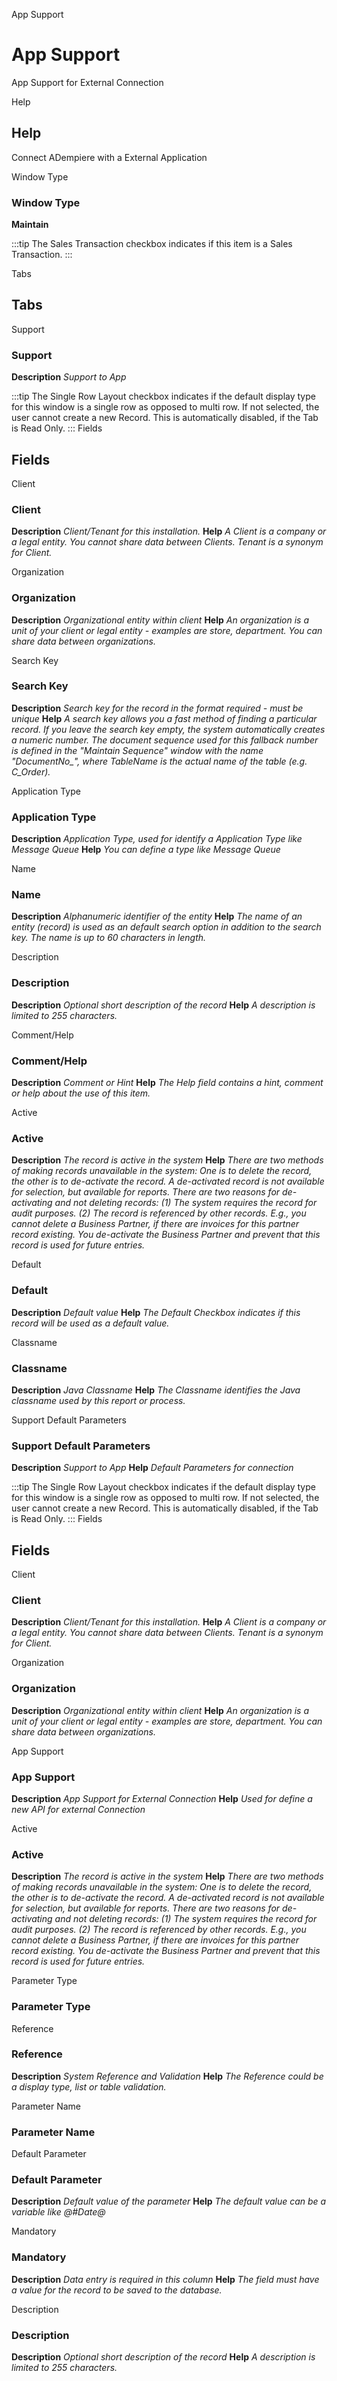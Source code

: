 
App Support
# App Support


App Support for External Connection

Help
## Help

Connect ADempiere with a External Application

Window Type
### Window Type

**Maintain**

:::tip
The Sales Transaction checkbox indicates if this item is a Sales Transaction.
:::

Tabs
## Tabs


Support
### Support

**Description**
 *Support to App*

:::tip
The Single Row Layout checkbox indicates if the default display type for this window is a single row as opposed to multi row.
If not selected, the user cannot create a new Record.  This is automatically disabled, if the Tab is Read Only.
:::
Fields
## Fields


Client
### Client

**Description**
 *Client/Tenant for this installation.*
**Help**
 *A Client is a company or a legal entity. You cannot share data between Clients. Tenant is a synonym for Client.*

Organization
### Organization

**Description**
 *Organizational entity within client*
**Help**
 *An organization is a unit of your client or legal entity - examples are store, department. You can share data between organizations.*

Search Key
### Search Key

**Description**
 *Search key for the record in the format required - must be unique*
**Help**
 *A search key allows you a fast method of finding a particular record.
If you leave the search key empty, the system automatically creates a numeric number.  The document sequence used for this fallback number is defined in the "Maintain Sequence" window with the name "DocumentNo_<TableName>", where TableName is the actual name of the table (e.g. C_Order).*

Application Type
### Application Type

**Description**
 *Application Type, used for identify a Application Type like Message Queue*
**Help**
 *You can define a type like Message Queue*

Name
### Name

**Description**
 *Alphanumeric identifier of the entity*
**Help**
 *The name of an entity (record) is used as an default search option in addition to the search key. The name is up to 60 characters in length.*

Description
### Description

**Description**
 *Optional short description of the record*
**Help**
 *A description is limited to 255 characters.*

Comment/Help
### Comment/Help

**Description**
 *Comment or Hint*
**Help**
 *The Help field contains a hint, comment or help about the use of this item.*

Active
### Active

**Description**
 *The record is active in the system*
**Help**
 *There are two methods of making records unavailable in the system: One is to delete the record, the other is to de-activate the record. A de-activated record is not available for selection, but available for reports.
There are two reasons for de-activating and not deleting records:
(1) The system requires the record for audit purposes.
(2) The record is referenced by other records. E.g., you cannot delete a Business Partner, if there are invoices for this partner record existing. You de-activate the Business Partner and prevent that this record is used for future entries.*

Default
### Default

**Description**
 *Default value*
**Help**
 *The Default Checkbox indicates if this record will be used as a default value.*

Classname
### Classname

**Description**
 *Java Classname*
**Help**
 *The Classname identifies the Java classname used by this report or process.*

Support Default Parameters
### Support Default Parameters

**Description**
 *Support to App*
**Help**
 *Default Parameters for connection*

:::tip
The Single Row Layout checkbox indicates if the default display type for this window is a single row as opposed to multi row.
If not selected, the user cannot create a new Record.  This is automatically disabled, if the Tab is Read Only.
:::
Fields
## Fields


Client
### Client

**Description**
 *Client/Tenant for this installation.*
**Help**
 *A Client is a company or a legal entity. You cannot share data between Clients. Tenant is a synonym for Client.*

Organization
### Organization

**Description**
 *Organizational entity within client*
**Help**
 *An organization is a unit of your client or legal entity - examples are store, department. You can share data between organizations.*

App Support
### App Support

**Description**
 *App Support for External Connection*
**Help**
 *Used for define a new API for external Connection*

Active
### Active

**Description**
 *The record is active in the system*
**Help**
 *There are two methods of making records unavailable in the system: One is to delete the record, the other is to de-activate the record. A de-activated record is not available for selection, but available for reports.
There are two reasons for de-activating and not deleting records:
(1) The system requires the record for audit purposes.
(2) The record is referenced by other records. E.g., you cannot delete a Business Partner, if there are invoices for this partner record existing. You de-activate the Business Partner and prevent that this record is used for future entries.*

Parameter Type
### Parameter Type


Reference
### Reference

**Description**
 *System Reference and Validation*
**Help**
 *The Reference could be a display type, list or table validation.*

Parameter Name
### Parameter Name


Default Parameter
### Default Parameter

**Description**
 *Default value of the parameter*
**Help**
 *The default value can be a variable like @#Date@*

Mandatory
### Mandatory

**Description**
 *Data entry is required in this column*
**Help**
 *The field must have a value for the record to be saved to the database.*

Description
### Description

**Description**
 *Optional short description of the record*
**Help**
 *A description is limited to 255 characters.*
